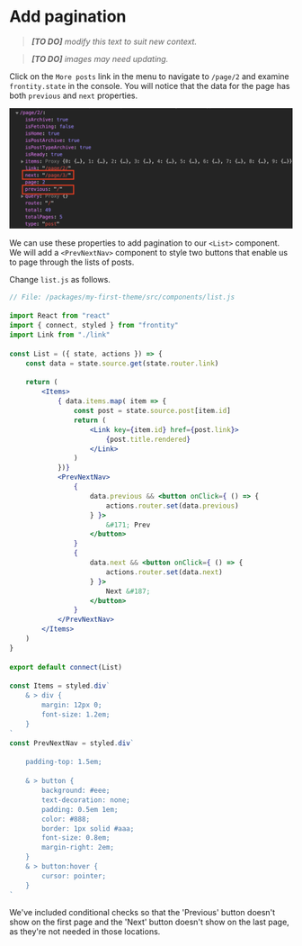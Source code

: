 # Add pagination

> *__[TO DO]__ modify this text to suit new context.*

> *__[TO DO]__ images may need updating.*

Click on the `More posts` link in the menu to navigate to `/page/2` and examine `frontity.state` in the console. You will notice that the data for the page has both `previous` and `next` properties.

<p>
  <img alt="Frontity in the console" src="../assets/console-6.png" width="700">
</p>

We can use these properties to add pagination to our `<List>` component. We will add a `<PrevNextNav>` component to style two buttons that enable us to page through the lists of posts.

Change `list.js` as follows.

```jsx
// File: /packages/my-first-theme/src/components/list.js

import React from "react"
import { connect, styled } from "frontity"
import Link from "./link"

const List = ({ state, actions }) => {
    const data = state.source.get(state.router.link)

    return (
        <Items>
            { data.items.map( item => {
                const post = state.source.post[item.id]
                return (
                    <Link key={item.id} href={post.link}>
                        {post.title.rendered}
                    </Link>
                )
            })}
            <PrevNextNav>
                {
                    data.previous && <button onClick={ () => {
                        actions.router.set(data.previous)
                    } }>
                        &#171; Prev
                    </button>
                }
                {
                    data.next && <button onClick={ () => {
                        actions.router.set(data.next)
                    } }>
                        Next &#187;
                    </button>
                }
            </PrevNextNav>
        </Items>
    )
}

export default connect(List)

const Items = styled.div`
    & > div {
        margin: 12px 0;
        font-size: 1.2em;
    }
`
const PrevNextNav = styled.div`

    padding-top: 1.5em;

    & > button {
        background: #eee;
        text-decoration: none;
        padding: 0.5em 1em;
        color: #888;
        border: 1px solid #aaa;
        font-size: 0.8em;
        margin-right: 2em;
    }
    & > button:hover {
        cursor: pointer;
    }
`
```

We've included conditional checks so that the 'Previous' button doesn't show on the first page and the 'Next' button doesn't show on the last page, as they're not needed in those locations.